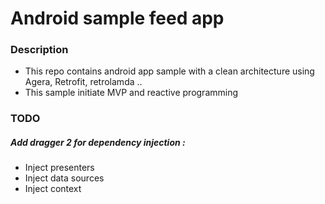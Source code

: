 # Android sample feed app
### Description
- This repo contains android app sample with a clean architecture using Agera, Retrofit, retrolamda .. 
- This sample initiate MVP and reactive programming 

### TODO
##### Add dragger 2 for dependency injection : 
- Inject presenters 
- Inject data sources 
- Inject context 
